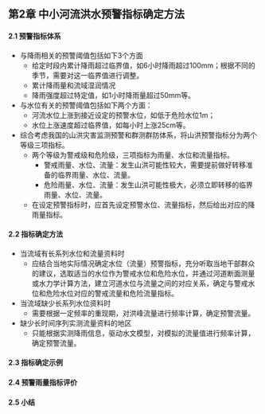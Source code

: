 ## 第2章 中小河流洪水预警指标确定方法
#### 2.1 预警指标体系
- 与降雨相关的预警阈值包括如下3个方面
	- 给定时段内累计降雨超过临界值，如6小时降雨超过100mm；根据不同的季节，需要对这一临界值进行调整。
	- 累计降雨量和流域湿润情况
	- 降雨强度超过特定值，如1小时降雨量超过50mm等。
- 与水位有关的预警阈值包括如下两个方面：
	- 河流水位上涨到接近设定的预警水位，如低于危险水位1m；
	- 水位上涨速度超过临界值，如每小时上涨25cm等。
- 综合考虑我国的山洪灾害监测预警和群测群防体系，将山洪预警指标分为两个等级三项指标。
	- 两个等级为警戒级和危险级，三项指标为雨量、水位和流量指标。
		- 警戒雨量、水位、流量：发生山洪可能性较大，需要提前做好转移准备的临界雨量、水位、流量。
		- 危险雨量、水位、流量：发生山洪可能性极大，必须立即转移的临界雨量、水位、流量。
	- 在设定预警指标时，应首先设定预警水位、流量指标，然后给出对应的降雨量指标。
#### 2.2 指标确定方法
- 当流域有长系列水位和流量资料时
	- 应结合当地实际情况确定水位（流量）预警指标，充分听取当地干部群众的建议，选取适当的水位作为警戒水位和危险水位，并通过河道断面测量或水力学计算方法，建立河道水位与流量之间的对应关系，确定与警戒水位和危险水位对应的警戒流量和危险流量指标。
- 当流域缺少长系列水位资料时
	- 需要根据一定频率的重现期，对洪峰流量进行频率计算，确定预警流量。
- 缺少长时间序列实测流量资料的地区
	- 只能根据实测降雨信息，驱动水文模型，对模拟的流量值进行频率计算，确定预警流量。
#### 2.3 指标确定示例
#### 2.4 预警雨量指标评价
#### 2.5 小结
